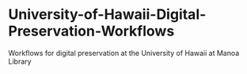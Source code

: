 # University-of-Hawaii-Digital-Preservation-Workflows
Workflows for digital preservation at the University of Hawaii at Manoa Library

